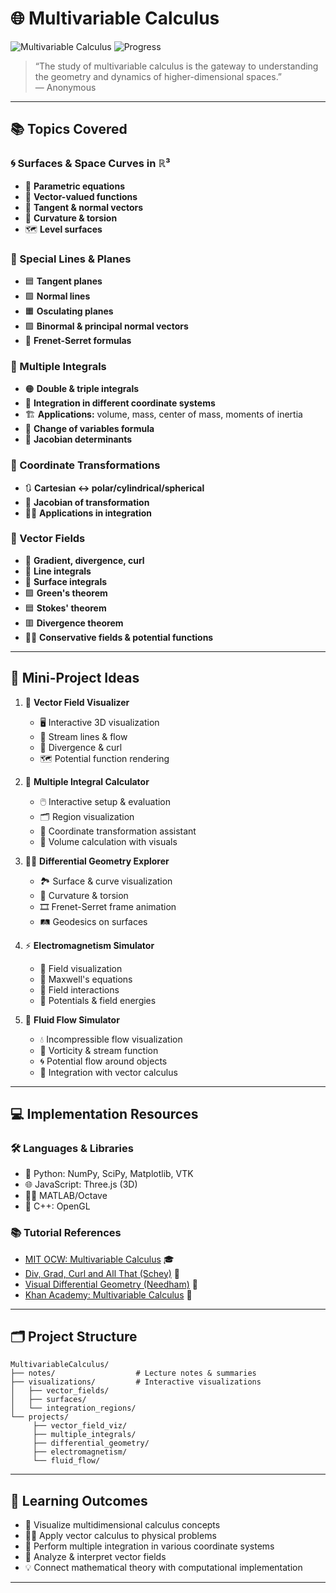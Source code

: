 # 🌐 Multivariable Calculus

![Multivariable Calculus](https://img.shields.io/badge/Math-Multivariable_Calculus-brightgreen)
![Progress](https://img.shields.io/badge/Status-In_Progress-yellow)

> “The study of multivariable calculus is the gateway to understanding the geometry and dynamics of higher-dimensional spaces.”  
> — Anonymous

---

## 📚 Topics Covered

### 🌀 Surfaces & Space Curves in ℝ³
- 📝 **Parametric equations**
- 🧭 **Vector-valued functions**
- 🧮 **Tangent & normal vectors**
- 🔄 **Curvature & torsion**
- 🗺️ **Level surfaces**

### 📏 Special Lines & Planes
- 🟦 **Tangent planes**
- 🟩 **Normal lines**
- 🟧 **Osculating planes**
- 🟪 **Binormal & principal normal vectors**
- 📐 **Frenet-Serret formulas**

### 🧩 Multiple Integrals
- 🟠 **Double & triple integrals**
- 🔢 **Integration in different coordinate systems**
- 🏗️ **Applications:** volume, mass, center of mass, moments of inertia
- 🔄 **Change of variables formula**
- 🧾 **Jacobian determinants**

### 🔄 Coordinate Transformations
- 🔃 **Cartesian ↔️ polar/cylindrical/spherical**
- 🧮 **Jacobian of transformation**
- 🧑‍💻 **Applications in integration**

### 🧲 Vector Fields
- 🧭 **Gradient, divergence, curl**
- 🧵 **Line integrals**
- 🧊 **Surface integrals**
- 🟩 **Green's theorem**
- 🟦 **Stokes' theorem**
- 🟥 **Divergence theorem**
- 🧑‍🔬 **Conservative fields & potential functions**

---

## 🚀 Mini-Project Ideas

1. 🎇 **Vector Field Visualizer**
    - 🖥️ Interactive 3D visualization
    - 🌊 Stream lines & flow
    - 🔄 Divergence & curl
    - 🗺️ Potential function rendering

2. 🧮 **Multiple Integral Calculator**
    - 🖱️ Interactive setup & evaluation
    - 🗂️ Region visualization
    - 🔄 Coordinate transformation assistant
    - 🧊 Volume calculation with visuals

3. 🧑‍🔬 **Differential Geometry Explorer**
    - 🏞️ Surface & curve visualization
    - 🔄 Curvature & torsion
    - 🎞️ Frenet-Serret frame animation
    - 🛤️ Geodesics on surfaces

4. ⚡ **Electromagnetism Simulator**
    - 🧲 Field visualization
    - 📐 Maxwell's equations
    - 🔬 Field interactions
    - 🧮 Potentials & field energies

5. 🌊 **Fluid Flow Simulator**
    - 💧 Incompressible flow visualization
    - 🔄 Vorticity & stream function
    - 🌀 Potential flow around objects
    - 🧭 Integration with vector calculus

---

## 💻 Implementation Resources

### 🛠️ Languages & Libraries
- 🐍 Python: NumPy, SciPy, Matplotlib, VTK
- 🌐 JavaScript: Three.js (3D)
- 🧑‍💻 MATLAB/Octave
- 💾 C++: OpenGL

### 📚 Tutorial References
- [MIT OCW: Multivariable Calculus](https://ocw.mit.edu/courses/mathematics/18-02-multivariable-calculus-fall-2007/) 🎓
- [Div, Grad, Curl and All That (Schey)](https://www.amazon.com/Div-Grad-Curl-All-That/dp/0393925161) 📘
- [Visual Differential Geometry (Needham)](https://www.amazon.com/Visual-Differential-Geometry-Intuitive-Introduction/dp/0691203695) 📗
- [Khan Academy: Multivariable Calculus](https://www.khanacademy.org/math/multivariable-calculus) 🏫

---

## 🗂️ Project Structure

```plaintext
MultivariableCalculus/
├── notes/                  # Lecture notes & summaries
├── visualizations/         # Interactive visualizations
│   ├── vector_fields/
│   ├── surfaces/
│   └── integration_regions/
└── projects/
     ├── vector_field_viz/
     ├── multiple_integrals/
     ├── differential_geometry/
     ├── electromagnetism/
     └── fluid_flow/
```

---

## 🎯 Learning Outcomes

- 👀 Visualize multidimensional calculus concepts
- 🧑‍🔬 Apply vector calculus to physical problems
- 🧮 Perform multiple integration in various coordinate systems
- 🧲 Analyze & interpret vector fields
- 💡 Connect mathematical theory with computational implementation

---